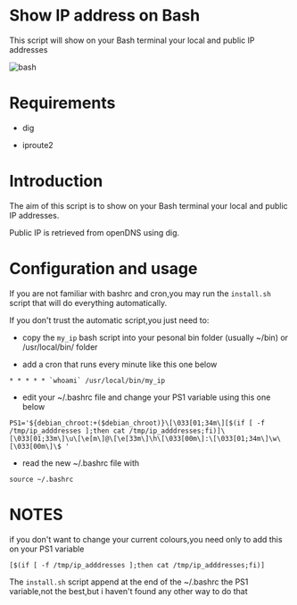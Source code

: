 # Show IP address on Bash

This script will show on your Bash terminal your local and public IP addresses

![bash](https://https://raw.githubusercontent.com/lradaelli85/ShowMyIP/master/image/bash.png)

# Requirements

- dig

- iproute2

# Introduction

The aim of this script is to  show on your Bash terminal your local and public IP addresses.

Public IP is retrieved from openDNS using dig.

# Configuration and usage

If you are not familiar with bashrc and cron,you may run the `install.sh` script that will do everything automatically.

If you don't trust the automatic script,you just need to:

- copy the `my_ip` bash script into your pesonal bin folder (usually ~/bin) or /usr/local/bin/ folder

- add a cron that runs every minute like this one below

```
* * * * * `whoami` /usr/local/bin/my_ip
```

- edit your  ~/.bashrc file and change your PS1 variable using this one below

```
PS1='${debian_chroot:+($debian_chroot)}\[\033[01;34m\][$(if [ -f /tmp/ip_adddresses ];then cat /tmp/ip_adddresses;fi)]\[\033[01;33m\]\u\[\e[m\]@\[\e[33m\]\h\[\033[00m\]:\[\033[01;34m\]\w\[\033[00m\]\$ '
```

- read the new ~/.bashrc file with

```
source ~/.bashrc
```

# NOTES

if you don't want to change your current colours,you need only to add this on your PS1 variable

```
[$(if [ -f /tmp/ip_adddresses ];then cat /tmp/ip_adddresses;fi)]
```

The `install.sh` script append at the end of the  ~/.bashrc the PS1 variable,not the best,but i haven't found any other way to do that
